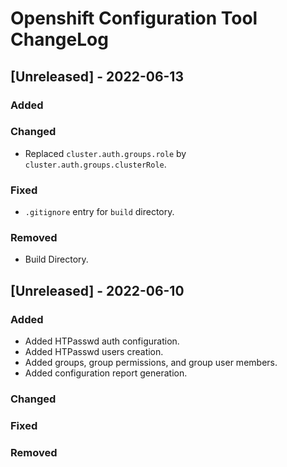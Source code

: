 # Openshift Configuration Tool ChangeLog

## [Unreleased] - 2022-06-13
### Added
### Changed
* Replaced `cluster.auth.groups.role` by `cluster.auth.groups.clusterRole`.
### Fixed
* `.gitignore` entry for `build` directory.
### Removed
* Build Directory.




## [Unreleased] - 2022-06-10
### Added
* Added HTPasswd auth configuration.
* Added HTPasswd users creation.
* Added groups, group permissions, and group user members.
* Added configuration report generation.
### Changed
### Fixed
### Removed
